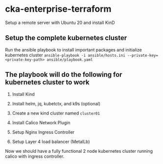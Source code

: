 # cka-enterprise-terraform
Setup a remote server with Ubuntu 20 and install KinD

## Setup the complete kubernetes cluster

Run the ansible playbook to install important packages and initialize kubernetes cluster `ansible-playbook -i ansible/hosts.ini --private-key=<private-key-path> ansible/playbook.yaml`

## The playbook will do the following for kubernetes cluster to work

1. Install Kind

2. Install helm, jq, kubetctx, and k9s (optional)

3. Create a new kind cluster named `cluster01`

4. Install Calico Network Plugin

5. Setup Nginx Ingress Controller

6. Setup Layer 4 load balancer (MetalLb)

Now we should have a fully functional 2 node kubernetes cluster running calico with ingress controller.
